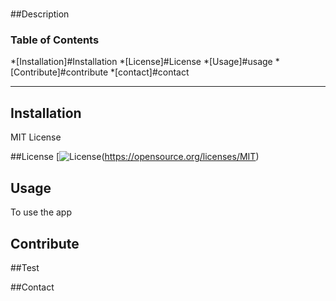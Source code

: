 
  
  # 

  ##Description
  

  ### Table of Contents
  
  *[Installation]#Installation
  *[License]#License
  *[Usage]#usage
  *[Contribute]#contribute
  *[contact]#contact

  ---

  ## Installation

  


  MIT License
  

 ##License
 [![License](https://img.shields.io/badge/license-Apache_2.0-blue.svg)(https://opensource.org/licenses/MIT)





  ## Usage
  To use the app 
  

  ## Contribute 
  

  ##Test 
  

  ##Contact 
  
 

